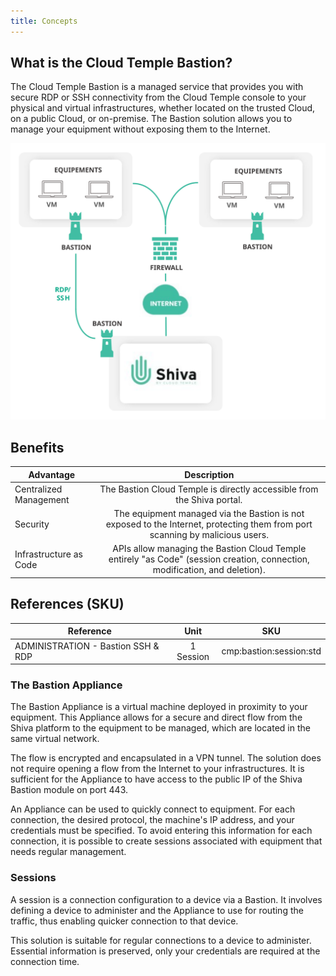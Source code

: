 ```yaml
---
title: Concepts
---
```

## What is the Cloud Temple Bastion?

The Cloud Temple Bastion is a managed service that provides you with secure RDP or SSH connectivity from the Cloud Temple console to your physical and virtual infrastructures, whether located on the trusted Cloud, on a public Cloud, or on-premise. The Bastion solution allows you to manage your equipment without exposing them to the Internet.

![](images/bastion.svg)

## Benefits
| Advantage              |                                                                              Description                                                                               |   
|------------------------|:----------------------------------------------------------------------------------------------------------------------------------------------------------------------:|
| Centralized Management | The Bastion Cloud Temple is directly accessible from the Shiva portal. |
| Security               | The equipment managed via the Bastion is not exposed to the Internet, protecting them from port scanning by malicious users. |  
| Infrastructure as Code | APIs allow managing the Bastion Cloud Temple entirely "as Code" (session creation, connection, modification, and deletion). |

## References (SKU)
| Reference                          |   Unit   |           SKU           |  
|------------------------------------|:---------:|:-----------------------:|
| ADMINISTRATION - Bastion SSH & RDP | 1 Session | cmp:bastion:session:std |  


### The Bastion Appliance


The Bastion Appliance is a virtual machine deployed in proximity to your equipment. This Appliance allows for a secure and direct flow from the Shiva platform to the equipment to be managed, which are located in the same virtual network.

The flow is encrypted and encapsulated in a VPN tunnel. The solution does not require opening a flow from the Internet to your infrastructures. It is sufficient for the Appliance to have access to the public IP of the Shiva Bastion module on port 443.

An Appliance can be used to quickly connect to equipment. For each connection, the desired protocol, the machine's IP address, and your credentials must be specified. To avoid entering this information for each connection, it is possible to create sessions associated with equipment that needs regular management.

### Sessions
A session is a connection configuration to a device via a Bastion. It involves defining a device to administer and the Appliance to use for routing the traffic, thus enabling quicker connection to that device.

This solution is suitable for regular connections to a device to administer. Essential information is preserved, only your credentials are required at the connection time.